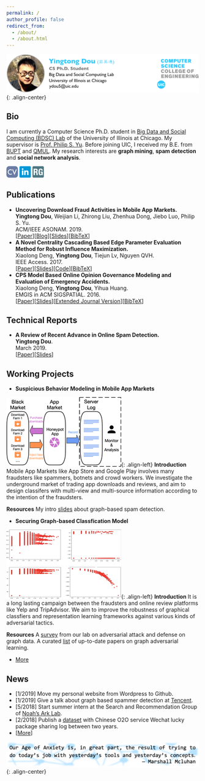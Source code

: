 ```yaml
---
permalink: /
author_profile: false
redirect_from: 
  - /about/
  - /about.html
---
```


![head](/images/head.png){: .align-center}

## Bio
I am currently a Computer Science Ph.D. student in [Big Data and Social Computing (BDSC) Lab](https://bdsc.lab.uic.edu/) of the University of Illinois at Chicago. My supervisor is [Prof. Philip S. Yu](https://www.cs.uic.edu/PSYu/). Before joining UIC, I received my B.E. from [BUPT](https://www.bupt.edu.cn/) and [QMUL](https://www.qmul.ac.uk/). My research interests are **graph mining**, **spam detection** and **social network analysis**. 

[![Curriculum Vitae](/images/cv.png)](http://ytongdou.com/files/The%20CV%20of%20Yingtong%20Dou%20201901.pdf)  [![LinkedIn](/images/linkedin.png)](https://www.linkedin.com/in/ytongdou/)  [![ResearchGate](/images/rg.png)](https://www.researchgate.net/profile/Yingtong_Dou)

<!-- \[[Curriculum Vitae]()\] \[[Google Scholar](https://scholar.google.com/citations?user=m5GpWLYAAAAJ&hl=en)\] \[[LinkedIn](https://www.linkedin.com/in/ytongdou/)\] \[[ResearchGate](https://www.researchgate.net/profile/Yingtong_Dou)\] \[[Github](https://github.com/YingtongDou)\] -->

## Publications
  * **Uncovering Download Fraud Activities in Mobile App Markets.**  
  **Yingtong Dou**, Weijian Li, Zhirong Liu, Zhenhua Dong, Jiebo Luo, Philip S. Yu.  
  ACM/IEEE ASONAM. 2019.  
  \[[Paper](http://ytongdou.com/)\]\[[Blog](http://ytongdou.com/)\]\[[Slides](http://ytongdou.com/)\]\[[BibTeX](http://ytongdou.com/)\] 
  * **A Novel Centrality Cascading Based Edge Parameter Evaluation Method for Robust Influence Maximization.**  
  Xiaolong Deng, **Yingtong Dou**, Tiejun Lv, Nguyen QVH.  
  IEEE Access. 2017.  
  \[[Paper](http://ytongdou.com/files/A%20Novel%20Centrality%20Cascading%20Based%20Edge%20Parameter%20Evaluation%20Method%20for%20Robust%20Influence%20Maximization.pdf)\]\[[Slides](http://ytongdou.com/files/RIM.pdf)\]\[[Code](https://github.com/YingtongDou/Centrality-Influence-Maximization)\]\[[BibTeX](http://ytongdou.com/files/bib2.txt)\]  
  * **CPS Model Based Online Opinion Governance Modeling and Evaluation of Emergency Accidents.**  
  Xiaolong Deng, **Yingtong Dou**, Yihua Huang.  
  EMGIS in ACM SIGSPATIAL. 2016.  
  \[[Paper](http://ytongdou.com/files/CPS%20model%20based%20online%20opinion%20governance%20modeling%20and%20evaluation%20of%20emergency%20accidents.pdf)\]\[[Slides](http://ytongdou.com/files/CPS%20Model%20based%20opinion.pdf)\]\[[Extended Journal Version](http://ytongdou.com/files/Efficient%20CPS%20model%20based%20online%20opinion%20governance%20modeling%20and%20evaluation%20for%20emergency%20accidents.pdf)\]\[[BibTeX](http://ytongdou.com/files/bib1.txt)\]

## Technical Reports
  * **A Review of Recent Advance in Online Spam Detection.**  
  **Yingtong Dou**.  
  March 2019.  
  \[[Paper](http://ytongdou.com/files/A%20Review%20of%20Recent%20Advance%20in%20Online%20Spam%20Detection.pdf)\]\[[Slides](http://ytongdou.com/files/Online%20Spam%20Detection.pdf)\]

## Working Projects
  * **Suspicious Behavior Modeling in Mobile App Markets**
  
  ![projects1](/images/proj1.png){: .align-left} **Introduction** Mobile App Markets like App Store and Google Play involves many fraudsters like spammers, botnets and crowd workers. We investigate the underground market of trading app downloads and reviews, and aim to design classifers with multi-view and multi-source information according to the intention of the fraudsters.  

  **Resources** My intro [slides](http://ytongdou.com/files/Review%20Spam%20Detection.pdf) about graph-based spam detection.  

  * **Securing Graph-based Classfication Model**
  
  ![projects2](/images/proj2.png){: .align-left} **Introduction** It is a long lasting campaign between the fraudsters and online review platforms like Yelp and TripAdvisor. We aim to improve the robustness of graphical classfiers and representation learning frameworks against various kinds of adversarial tactics.  

  **Resources** A [survey](https://arxiv.org/abs/1812.10528) from our lab on adversarial attack and defense on graph data. A curated [list](https://github.com/YingtongDou/graph-adversarial-learning-literature) of up-to-date papers on graph adversarial learning.  
  

  * [More](http://ytongdou.com/projects)

## News
  * \[1/2019\] Move my personal website from Wordpress to Github.  
  * \[1/2019\] Give a talk about graph based spammer detection at [Tencent](https://beacon.qq.com).  
  * \[5/2018\] Start summer intern at the Search and Recommendation Group of [Noah’s Ark Lab](http://www.noahlab.com.hk/#/home).  
  * \[2/2018\] Publish a [dataset](http://ytongdou.com/blogs/2018/02/wechat-lucky-package/) with Chinese O2O service Wechat lucky package sharing log between two years.  
  * \[[More](http://ytongdou.com/news/)\]

![quote](/images/quote.png){: .align-center}
